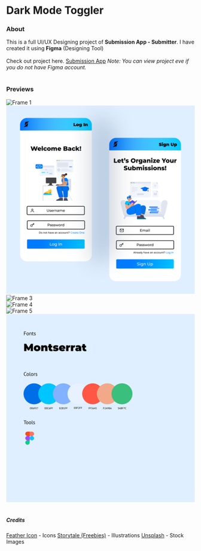 # Dark Mode Toggler
### About
This is a full UI/UX Designing project of **Submission App - Submitter**. I have created it using **Figma** (Designing Tool)<br>
<br>
Check out project here. [Submission App](https://www.figma.com/proto/xUMxwb03DIIuYhsjeh43rz/APP?node-id=0%3A1)
*Note: You can view project eve if you do not have Figma account.*
<br><br>
### Previews
![Frame 1](/Preview/Frame1.png)
<br>
![Frame 2](/Preview/Frame2.png)
<br>
![Frame 3](/Preview/Frame3.png)
<br>
![Frame 4](/Preview/Frame4.png)
<br>
![Frame 5](/Preview/Frame5.png)
<br>
![Frame 0](/Preview/Frame.png)
<br><br>
##### Credits
[Feather Icon](https://feathericons.com/) - Icons
[Storytale (Freebies)](https://storytale.io/illustration-category/freebies/) - Illustrations
[Unsplash](https://unsplash.com/) - Stock Images